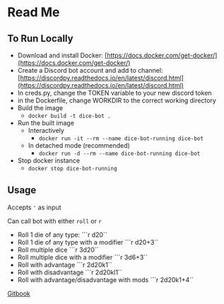 # Read Me

## To Run Locally

* Download and install Docker: [https://docs.docker.com/get-docker/](https://docs.docker.com/get-docker/)
* Create a Discord bot account and add to channel: [https://discordpy.readthedocs.io/en/latest/discord.html](https://discordpy.readthedocs.io/en/latest/discord.html)
* In creds.py, change the TOKEN variable to your new discord token
* in the Dockerfile, change WORKDIR to the correct working directory
* Build  the image
  * `docker build -t dice-bot .`
* Run the built image
  * Interactively 
    * `docker run -it --rm --name dice-bot-running dice-bot`
  * In detached mode \(recommended\)
    * `docker run -d --rm --name dice-bot-running dice-bot`
* Stop docker instance
  * `docker stop dice-bot-running`

## Usage

Accepts `'` as input

Can call bot with either `roll` or `r`

* Roll 1 die of any type:  ```r d20``
* Roll 1 die of any type with a modifier  ```r d20+3``
* Roll multiple dice    ```r 3d20``
* Roll multiple dice with a modifier ```r 3d6+3``
* Roll with advantage ```r 2d20k1``
* Roll with disadvantage ```r 2d20kl1``
* Roll with advantage/disadvantage with mods ```r 2d20k1+4``

[Gitbook](https://app.gitbook.com/@selphmg/s/dice-bot-1/)

